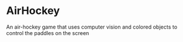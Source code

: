 # AirHockey
An air-hockey game that uses computer vision and colored objects to control the paddles on the screen
